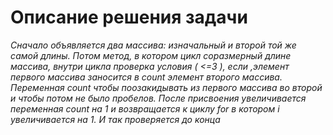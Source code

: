 # Описание решения задачи 

*Сначало объявляется два массива: изначальный и второй той же самой длины. Потом метод, в котором цикл соразмерный длине массива, внутри цикла проверка условия ( <=3 ), если ,элемент первого массива заносится в count элемент второго массива. Переменная count чтобы поозакидывать из первого массива во второй и чтобы потом не было пробелов. После присвоения увеличивается переменная count на 1 и возвращается к циклу for в котором i увеличивается на 1. И так проверяется до конца*
